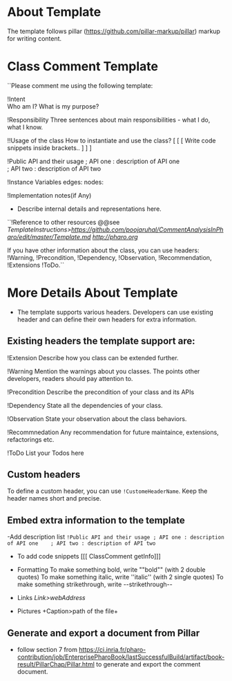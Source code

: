 # About Template
The template follows pillar (https://github.com/pillar-markup/pillar) markup for writing content.

# Class Comment Template

``Please comment me using the following template:

!Intent  
Who am I? What is my purpose?

!Responsibility
Three sentences about main responsibilities - what I do, what I know.

!!Usage of the class
How to instantiate and use the class?
[ [ [ 
            Write code snippets inside brackets..
             ] ] ]

!Public API and their usage
; API one
: description of API one   
; API two
: description of API two   

!Instance Variables
    edges:        <Object>
    nodes:        <Object>


 !Implementation notes(if Any)
- Describe internal details and representations here.

``!Reference to other resources
@@see *TemplateInstructions>https://github.com/poojaruhal/CommentAnalysisInPharo/edit/master/Template.md*
*http://pharo.org*

If you have other information about the class, you can use headers: !Warning, !Precondition, !Dependency, !Observation, !Recommendation, !Extensions !ToDo.``


# More Details About Template
- The template supports various headers. Developers can use existing header and can define their own headers for extra information.

## Existing headers the template support are:
!Extension
Describe how you class can be extended further. 

!Warning
Mention the warnings about you classes. The points other developers, readers should pay attention to.

!Precondition
Describe the precondition of your class and its APIs

!Dependency
State all the dependencies of your class.

!Observation
State your observation about the class behaviors.

!Recommnedation
Any recommendation for future maintaince, extensions, refactorings etc.

!ToDo
List your Todos here

## Custom headers
To define a custom header, you can use `!CustomeHeaderName`. Keep the header names short and precise.

## Embed extra information to the template
-Add description list
``!Public API and their usage
; API one
: description of API one   
; API two
: description of API two``


- To add code snippets
[[[ ClassComment getInfo]]]

- Formatting
To make something bold, write ""bold"" (with 2 double quotes)
To make something italic, write ''italic'' (with 2 single quotes)
To make something strikethrough, write --strikethrough--	 

- Links
	*Link>webAddress*

- Pictures
	+Caption>path of the file+

## Generate and export a document from Pillar
- follow section 7 from https://ci.inria.fr/pharo-contribution/job/EnterprisePharoBook/lastSuccessfulBuild/artifact/book-result/PillarChap/Pillar.html to generate and export the comment document.






